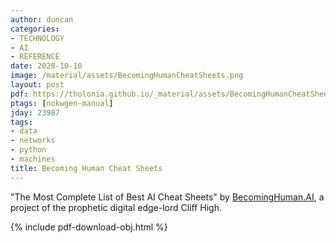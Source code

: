 ```yaml
---
author: duncan
categories:
- TECHNOLOGY
- AI
- REFERENCE
date: 2020-10-10
image: /material/assets/BecomingHumanCheatSheets.png
layout: post
pdf: https://tholonia.github.io/_material/assets/BecomingHumanCheatSheets.pdf
ptags: [nokwgen-manual]
jday: 23987
tags:
- data
- networks
- python
- machines
title: Becoming Human Cheat Sheets
---
```


"The Most Complete List of Best AI Cheat Sheets" by [BecomingHuman.AI](https://becominghuman.ai/), a project of the prophetic digital edge-lord Cliff High. 

<!--more-->

{% include pdf-download-obj.html %}
